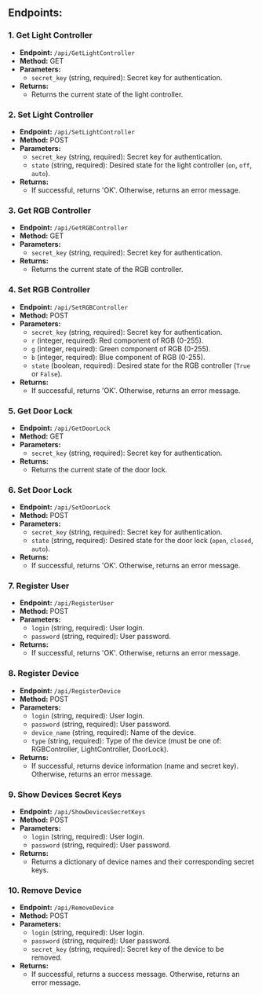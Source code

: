 ## Endpoints:

### 1. Get Light Controller
- **Endpoint:** `/api/GetLightController`
- **Method:** GET
- **Parameters:**
  - `secret_key` (string, required): Secret key for authentication.
- **Returns:**
  - Returns the current state of the light controller.

### 2. Set Light Controller
- **Endpoint:** `/api/SetLightController`
- **Method:** POST
- **Parameters:**
  - `secret_key` (string, required): Secret key for authentication.
  - `state` (string, required): Desired state for the light controller (`on`, `off`, `auto`).
- **Returns:**
  - If successful, returns 'OK'. Otherwise, returns an error message.

### 3. Get RGB Controller
- **Endpoint:** `/api/GetRGBController`
- **Method:** GET
- **Parameters:**
  - `secret_key` (string, required): Secret key for authentication.
- **Returns:**
  - Returns the current state of the RGB controller.

### 4. Set RGB Controller
- **Endpoint:** `/api/SetRGBController`
- **Method:** POST
- **Parameters:**
  - `secret_key` (string, required): Secret key for authentication.
  - `r` (integer, required): Red component of RGB (0-255).
  - `g` (integer, required): Green component of RGB (0-255).
  - `b` (integer, required): Blue component of RGB (0-255).
  - `state` (boolean, required): Desired state for the RGB controller (`True` or `False`).
- **Returns:**
  - If successful, returns 'OK'. Otherwise, returns an error message.

### 5. Get Door Lock
- **Endpoint:** `/api/GetDoorLock`
- **Method:** GET
- **Parameters:**
  - `secret_key` (string, required): Secret key for authentication.
- **Returns:**
  - Returns the current state of the door lock.

### 6. Set Door Lock
- **Endpoint:** `/api/SetDoorLock`
- **Method:** POST
- **Parameters:**
  - `secret_key` (string, required): Secret key for authentication.
  - `state` (string, required): Desired state for the door lock (`open`, `closed`, `auto`).
- **Returns:**
  - If successful, returns 'OK'. Otherwise, returns an error message.

### 7. Register User
- **Endpoint:** `/api/RegisterUser`
- **Method:** POST
- **Parameters:**
  - `login` (string, required): User login.
  - `password` (string, required): User password.
- **Returns:**
  - If successful, returns 'OK'. Otherwise, returns an error message.

### 8. Register Device
- **Endpoint:** `/api/RegisterDevice`
- **Method:** POST
- **Parameters:**
  - `login` (string, required): User login.
  - `password` (string, required): User password.
  - `device_name` (string, required): Name of the device.
  - `type` (string, required): Type of the device (must be one of: RGBController, LightController, DoorLock).
- **Returns:**
  - If successful, returns device information (name and secret key). Otherwise, returns an error message.

### 9. Show Devices Secret Keys
- **Endpoint:** `/api/ShowDevicesSecretKeys`
- **Method:** POST
- **Parameters:**
  - `login` (string, required): User login.
  - `password` (string, required): User password.
- **Returns:**
  - Returns a dictionary of device names and their corresponding secret keys.

### 10. Remove Device
- **Endpoint:** `/api/RemoveDevice`
- **Method:** POST
- **Parameters:**
  - `login` (string, required): User login.
  - `password` (string, required): User password.
  - `secret_key` (string, required): Secret key of the device to be removed.
- **Returns:**
  - If successful, returns a success message. Otherwise, returns an error message.
